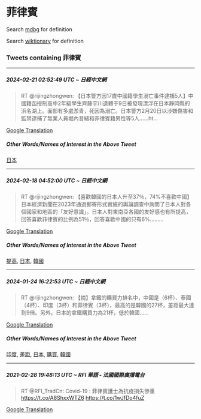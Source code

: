 # 菲律賓

Search [mdbg](https://www.mdbg.net/chinese/dictionary?page=worddict&wdrst=0&wdqb=菲律賓) for definition

Search [wiktionary](https://en.wiktionary.org/wiki/菲律賓) for definition

### Tweets containing 菲律賓

___
##### 2024-02-21 02:52:49 UTC ~ 日經中文網
> RT @rijingzhongwen: 【日本警方因17歲中國籍學生溺亡事件逮捕5人】中國籍函授制高中2年級學生齊藤宇川遺體于9日被發現漂浮在日本靜岡縣的浜名湖上。面部有多處淤青，死因為溺亡。日本警方2月20日以涉嫌傷害和監禁逮捕了無業人員堀內音緒和菲律賓籍男性等5人……ht…

[Google Translation](https://translate.google.com/?hi=en&tab=TT&sl=zh-CN&tl=en&op=translate&text=RT+%40rijingzhongwen%3A+%E3%80%90%E6%97%A5%E6%9C%AC%E8%AD%A6%E6%96%B9%E5%9B%A017%E6%AD%B2%E4%B8%AD%E5%9C%8B%E7%B1%8D%E5%AD%B8%E7%94%9F%E6%BA%BA%E4%BA%A1%E4%BA%8B%E4%BB%B6%E9%80%AE%E6%8D%955%E4%BA%BA%E3%80%91%E4%B8%AD%E5%9C%8B%E7%B1%8D%E5%87%BD%E6%8E%88%E5%88%B6%E9%AB%98%E4%B8%AD2%E5%B9%B4%E7%B4%9A%E5%AD%B8%E7%94%9F%E9%BD%8A%E8%97%A4%E5%AE%87%E5%B7%9D%E9%81%BA%E9%AB%94%E4%BA%8E9%E6%97%A5%E8%A2%AB%E7%99%BC%E7%8F%BE%E6%BC%82%E6%B5%AE%E5%9C%A8%E6%97%A5%E6%9C%AC%E9%9D%9C%E5%B2%A1%E7%B8%A3%E7%9A%84%E6%B5%9C%E5%90%8D%E6%B9%96%E4%B8%8A%E3%80%82%E9%9D%A2%E9%83%A8%E6%9C%89%E5%A4%9A%E8%99%95%E6%B7%A4%E9%9D%92%EF%BC%8C%E6%AD%BB%E5%9B%A0%E7%82%BA%E6%BA%BA%E4%BA%A1%E3%80%82%E6%97%A5%E6%9C%AC%E8%AD%A6%E6%96%B92%E6%9C%8820%E6%97%A5%E4%BB%A5%E6%B6%89%E5%AB%8C%E5%82%B7%E5%AE%B3%E5%92%8C%E7%9B%A3%E7%A6%81%E9%80%AE%E6%8D%95%E4%BA%86%E7%84%A1%E6%A5%AD%E4%BA%BA%E5%93%A1%E5%A0%80%E5%85%A7%E9%9F%B3%E7%B7%92%E5%92%8C%E8%8F%B2%E5%BE%8B%E8%B3%93%E7%B1%8D%E7%94%B7%E6%80%A7%E7%AD%895%E4%BA%BA%E2%80%A6%E2%80%A6ht%E2%80%A6)
##### Other Words/Names of Interest in the Above Tweet
[日本](日本.md)
___
##### 2024-02-18 04:52:00 UTC ~ 日經中文網
> RT @rijingzhongwen: 【喜歡韓國的日本人升至37％，74%不喜歡中國】日本經濟新聞在2023年通過郵寄形式實施的輿論調查中詢問了日本人對各個國家和地區的「友好意識」。日本人對東南亞各國的友好感也有所提高，回答喜歡菲律賓的比例為51％，回答喜歡中國的只有6%………

[Google Translation](https://translate.google.com/?hi=en&tab=TT&sl=zh-CN&tl=en&op=translate&text=RT+%40rijingzhongwen%3A+%E3%80%90%E5%96%9C%E6%AD%A1%E9%9F%93%E5%9C%8B%E7%9A%84%E6%97%A5%E6%9C%AC%E4%BA%BA%E5%8D%87%E8%87%B337%EF%BC%85%EF%BC%8C74%25%E4%B8%8D%E5%96%9C%E6%AD%A1%E4%B8%AD%E5%9C%8B%E3%80%91%E6%97%A5%E6%9C%AC%E7%B6%93%E6%BF%9F%E6%96%B0%E8%81%9E%E5%9C%A82023%E5%B9%B4%E9%80%9A%E9%81%8E%E9%83%B5%E5%AF%84%E5%BD%A2%E5%BC%8F%E5%AF%A6%E6%96%BD%E7%9A%84%E8%BC%BF%E8%AB%96%E8%AA%BF%E6%9F%A5%E4%B8%AD%E8%A9%A2%E5%95%8F%E4%BA%86%E6%97%A5%E6%9C%AC%E4%BA%BA%E5%B0%8D%E5%90%84%E5%80%8B%E5%9C%8B%E5%AE%B6%E5%92%8C%E5%9C%B0%E5%8D%80%E7%9A%84%E3%80%8C%E5%8F%8B%E5%A5%BD%E6%84%8F%E8%AD%98%E3%80%8D%E3%80%82%E6%97%A5%E6%9C%AC%E4%BA%BA%E5%B0%8D%E6%9D%B1%E5%8D%97%E4%BA%9E%E5%90%84%E5%9C%8B%E7%9A%84%E5%8F%8B%E5%A5%BD%E6%84%9F%E4%B9%9F%E6%9C%89%E6%89%80%E6%8F%90%E9%AB%98%EF%BC%8C%E5%9B%9E%E7%AD%94%E5%96%9C%E6%AD%A1%E8%8F%B2%E5%BE%8B%E8%B3%93%E7%9A%84%E6%AF%94%E4%BE%8B%E7%82%BA51%EF%BC%85%EF%BC%8C%E5%9B%9E%E7%AD%94%E5%96%9C%E6%AD%A1%E4%B8%AD%E5%9C%8B%E7%9A%84%E5%8F%AA%E6%9C%896%25%E2%80%A6%E2%80%A6%E2%80%A6)
##### Other Words/Names of Interest in the Above Tweet
[提高](提高.md), [日本](日本.md), [韓國](韓國.md)
___
##### 2024-01-24 16:22:53 UTC ~ 日經中文網
> RT @rijingzhongwen: 【摘】拿鐵的購買力排名中，中國是（6杯）、泰國（4杯）、印度（3杯）和菲律賓（3杯），最高的是韓國的27杯，差距最大達到9倍。另外，日本的拿鐵購買力為21杯，低於韓國……

[Google Translation](https://translate.google.com/?hi=en&tab=TT&sl=zh-CN&tl=en&op=translate&text=RT+%40rijingzhongwen%3A+%E3%80%90%E6%91%98%E3%80%91%E6%8B%BF%E9%90%B5%E7%9A%84%E8%B3%BC%E8%B2%B7%E5%8A%9B%E6%8E%92%E5%90%8D%E4%B8%AD%EF%BC%8C%E4%B8%AD%E5%9C%8B%E6%98%AF%EF%BC%886%E6%9D%AF%EF%BC%89%E3%80%81%E6%B3%B0%E5%9C%8B%EF%BC%884%E6%9D%AF%EF%BC%89%E3%80%81%E5%8D%B0%E5%BA%A6%EF%BC%883%E6%9D%AF%EF%BC%89%E5%92%8C%E8%8F%B2%E5%BE%8B%E8%B3%93%EF%BC%883%E6%9D%AF%EF%BC%89%EF%BC%8C%E6%9C%80%E9%AB%98%E7%9A%84%E6%98%AF%E9%9F%93%E5%9C%8B%E7%9A%8427%E6%9D%AF%EF%BC%8C%E5%B7%AE%E8%B7%9D%E6%9C%80%E5%A4%A7%E9%81%94%E5%88%B09%E5%80%8D%E3%80%82%E5%8F%A6%E5%A4%96%EF%BC%8C%E6%97%A5%E6%9C%AC%E7%9A%84%E6%8B%BF%E9%90%B5%E8%B3%BC%E8%B2%B7%E5%8A%9B%E7%82%BA21%E6%9D%AF%EF%BC%8C%E4%BD%8E%E6%96%BC%E9%9F%93%E5%9C%8B%E2%80%A6%E2%80%A6)
##### Other Words/Names of Interest in the Above Tweet
[印度](印度.md), [差距](差距.md), [日本](日本.md), [購買](購買.md), [韓國](韓國.md)
___
##### 2021-02-28 19:48:13 UTC ~ RFI 華語 - 法國國際廣播電台
> RT @RFI_TradCn: Covid-19 : 菲律賓護士為抗疫損失慘重 https://t.co/A8ShxxWTZ6 https://t.co/1wJfDo4fuZ

[Google Translation](https://translate.google.com/?hi=en&tab=TT&sl=zh-CN&tl=en&op=translate&text=RT+%40RFI_TradCn%3A+Covid-19+%3A+%E8%8F%B2%E5%BE%8B%E8%B3%93%E8%AD%B7%E5%A3%AB%E7%82%BA%E6%8A%97%E7%96%AB%E6%90%8D%E5%A4%B1%E6%85%98%E9%87%8D+https%3A%2F%2Ft.co%2FA8ShxxWTZ6+https%3A%2F%2Ft.co%2F1wJfDo4fuZ)
